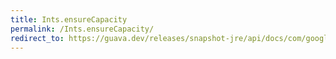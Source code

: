 ```yaml
---
title: Ints.ensureCapacity
permalink: /Ints.ensureCapacity/
redirect_to: https://guava.dev/releases/snapshot-jre/api/docs/com/google/common/primitives/Ints.html#ensureCapacity-int:A-int-int-
---
```

